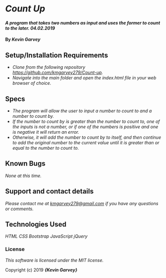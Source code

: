 # _Count Up_

#### _A program that takes two numbers as input and uses the former to count to the later. 04.02.2019_

#### By _**Kevin Garvey**_

## Setup/Installation Requirements

* _Clone from the following repository https://github.com/kmgarvey279/Count-up._
* _Navigate into the main folder and open the index.html file in your web browser of choice._

## Specs

* _The program will allow the user to input a number to count to and a number to count by._
* _If the number to count by is greater than the number to count to, one of the inputs is not a number, or if one of the numbers is positive and one is negative it will return an error._
* _Otherwise, it will add the number to count by to itself, and then continue to add the original number to the current value until it is greater than or equal to the number to count to._

## Known Bugs

_None at this time._

## Support and contact details

_Please contact me at kmgarvey279@gmail.com if you have any questions or comments._

## Technologies Used

_HTML_
_CSS_
_Bootstrap_
_JavaScript_
_jQuery_

### License

_This software is licensed under the MIT license._

Copyright (c) 2019 **_{Kevin Garvey}_**
